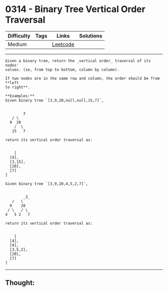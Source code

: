 # 0314 - Binary Tree Vertical Order Traversal

Difficulty  | Tags | Links | Solutions
----------- | ---- | ----- | -----
Medium |  | [Leetcode](https://leetcode.com/problems/binary-tree-vertical-order-traversal/description/) |


-----------

```
Given a binary tree, return the _vertical order_ traversal of its nodes'
values. (ie, from top to bottom, column by column).

If two nodes are in the same row and column, the order should be from **left
to right**.

**Examples:**
Given binary tree `[3,9,20,null,null,15,7]`,


        3   / \  9  20    /  \   15   7

return its vertical order traversal as:


    [  [9],  [3,15],  [20],  [7]]

Given binary tree `[3,9,20,4,5,2,7]`,


        _3_   /   \  9    20 / \   / \4   5 2   7

return its vertical order traversal as:


    [  [4],  [9],  [3,5,2],  [20],  [7]]
```

-----------

## Thought:
